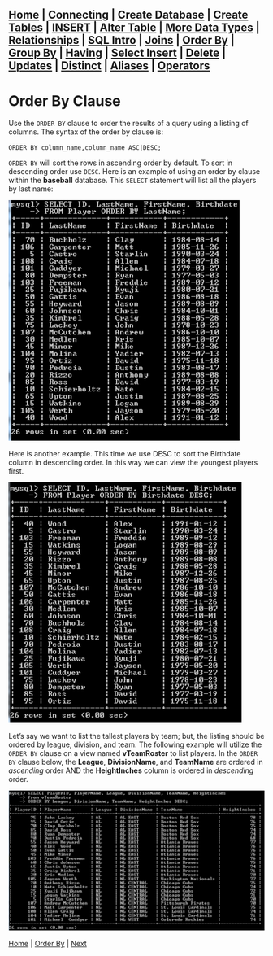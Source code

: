 [Home](/) | [Connecting](/2-connecting/) | [Create Database](/3-create-database/) | [Create Tables](/4-create-table/) | [INSERT](/5-insert/) | [Alter Table](/6-alter-table/) | [More Data Types](/7-more-data-types/) | [Relationships](/8-relationships/) | [SQL Intro](/9-sql-intro/) | [Joins](/10-joins/) | [Order By](/11-order-by/) | [Group By](/12-group-by/) | [Having](/13-having/)  | [Select Insert](/14-selectinsert/) | [Delete](/15-delete/) | [Updates](/16-updates/) | [Distinct](/17-distinct/) | [Aliases](/18-aliases/) | [Operators](/19-operators/)
---

# Order By Clause

Use the `ORDER BY` clause to order the results of a query using a listing of columns. The syntax of the order by clause is:

```
ORDER BY column_name,column_name ASC|DESC;
```

`ORDER BY` will sort the rows in ascending order by default.  To sort in descending order use `DESC`.
Here is an example of using an order by clause within the **baseball** database.  This `SELECT` statement will list all the players by last name:

![Order By List Players desc](/static/assets/img/order-by1.png)

Here is another example.  This time we use DESC to sort the Birthdate column in descending order.  In this way we can view the youngest players first.

![Order By List Players birthdate desc](/static/assets/img/order-by2.png)

Let’s say we want to list the tallest players by team; but, the listing should be ordered by league, division, and team.  The following example will utilize the `ORDER BY` clause on a view named **vTeamRoster** to list players.  In the `ORDER BY` clause below, the **League**, **DivisionName**, and **TeamName** are ordered in _ascending_ order AND the **HeightInches** column is ordered in _descending_ order.

![Order By List Players height descending](/static/assets/img/order-by3.png)




[Home](/)  |  [Order By](/11-order-by/)  |  [Next](/11-order-by/1)
